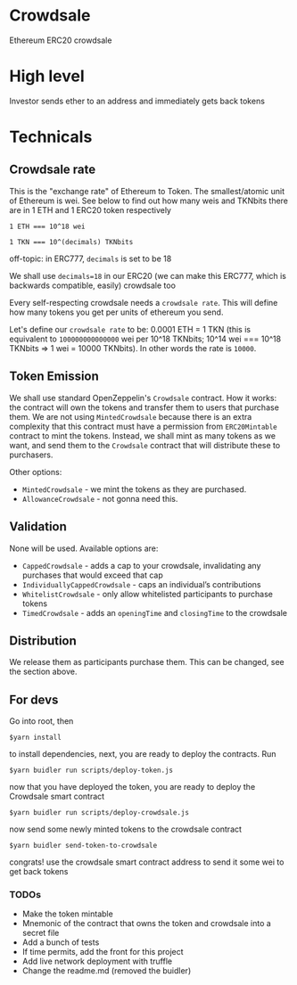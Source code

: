 # Crowdsale

Ethereum ERC20 crowdsale

# High level

Investor sends ether to an address and immediately gets back tokens

# Technicals

## Crowdsale rate

This is the "exchange rate" of Ethereum to Token. The smallest/atomic unit of Ethereum is wei.
See below to find out how many weis and TKNbits there are in 1 ETH and 1 ERC20 token respectively

`1 ETH === 10^18 wei`

`1 TKN === 10^(decimals) TKNbits`

off-topic: in ERC777, `decimals` is set to be 18

We shall use `decimals=18` in our ERC20 (we can make this ERC777, which is backwards compatible, easily) crowdsale too

Every self-respecting crowdsale needs a `crowdsale rate`. This will define how many tokens you get per units of ethereum you send.

Let's define our `crowdsale rate` to be: 0.0001 ETH = 1 TKN (this is equivalent to `100000000000000` wei per 10^18 TKNbits; 10^14 wei === 10^18 TKNbits => 1 wei = 10000 TKNbits). In other words the rate is `10000`.

## Token Emission

We shall use standard OpenZeppelin's `Crowdsale` contract. How it works: the contract will own the tokens and transfer them to users that purchase them. We are not using `MintedCrowdsale` because there is an extra complexity that this contract must have a permission from `ERC20Mintable` contract to mint the tokens. Instead, we shall mint as many tokens as we want, and send them to the `Crowdsale` contract that will distribute these to purchasers.

Other options:

- `MintedCrowdsale` - we mint the tokens as they are purchased.
- `AllowanceCrowdsale` - not gonna need this.

## Validation

None will be used. Available options are:

- `CappedCrowdsale` - adds a cap to your crowdsale, invalidating any purchases that would exceed that cap
- `IndividuallyCappedCrowdsale` - caps an individual’s contributions
- `WhitelistCrowdsale` - only allow whitelisted participants to purchase tokens
- `TimedCrowdsale` - adds an `openingTime` and `closingTime` to the crowdsale

## Distribution

We release them as participants purchase them. This can be changed, see the section above.

## For devs

Go into root, then

`$yarn install`

to install dependencies, next, you are ready to deploy the contracts. Run

`$yarn buidler run scripts/deploy-token.js`

now that you have deployed the token, you are ready to deploy the Crowdsale smart contract

`$yarn buidler run scripts/deploy-crowdsale.js`

now send some newly minted tokens to the crowdsale contract

`$yarn buidler send-token-to-crowdsale`

congrats! use the crowdsale smart contract address to send it some wei to get back tokens

### TODOs

- Make the token mintable
- Mnemonic of the contract that owns the token and crowdsale into a secret file
- Add a bunch of tests
- If time permits, add the front for this project
- Add live network deployment with truffle
- Change the readme.md (removed the buidler)
